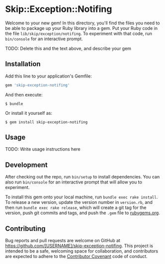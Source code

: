 # Skip::Exception::Notifing

Welcome to your new gem! In this directory, you'll find the files you need to be able to package up your Ruby library into a gem. Put your Ruby code in the file `lib/skip/exception/notifing`. To experiment with that code, run `bin/console` for an interactive prompt.

TODO: Delete this and the text above, and describe your gem

## Installation

Add this line to your application's Gemfile:

```ruby
gem 'skip-exception-notifing'
```

And then execute:

    $ bundle

Or install it yourself as:

    $ gem install skip-exception-notifing

## Usage

TODO: Write usage instructions here

## Development

After checking out the repo, run `bin/setup` to install dependencies. You can also run `bin/console` for an interactive prompt that will allow you to experiment.

To install this gem onto your local machine, run `bundle exec rake install`. To release a new version, update the version number in `version.rb`, and then run `bundle exec rake release`, which will create a git tag for the version, push git commits and tags, and push the `.gem` file to [rubygems.org](https://rubygems.org).

## Contributing

Bug reports and pull requests are welcome on GitHub at https://github.com/[USERNAME]/skip-exception-notifing. This project is intended to be a safe, welcoming space for collaboration, and contributors are expected to adhere to the [Contributor Covenant](http://contributor-covenant.org) code of conduct.

